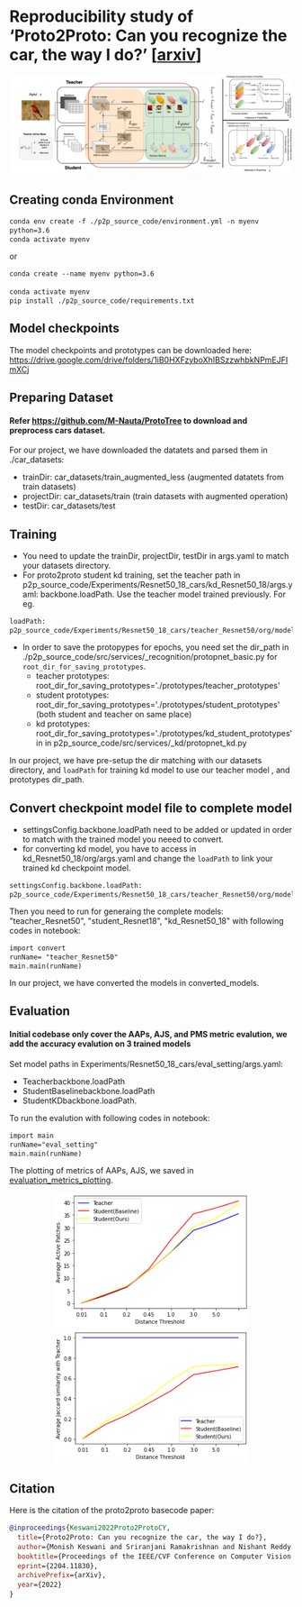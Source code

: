 

# Reproducibility study of ‘Proto2Proto: Can you recognize the car, the way I do?’ [[arxiv](https://arxiv.org/abs/2204.11830)]



<p align="center" width="100%">
<img src="p2p_source_code/imgs/architecture.png" width="800"/>
</p>

## Creating conda Environment

```
conda env create -f ./p2p_source_code/environment.yml -n myenv python=3.6
conda activate myenv
```

or 

```
conda create --name myenv python=3.6

conda activate myenv
pip install ./p2p_source_code/requirements.txt
```

## Model checkpoints 

The model checkpoints and prototypes can be downloaded here:
https://drive.google.com/drive/folders/1iB0HXFzyboXhIBSzzwhbkNPmEJFImXCj


## Preparing Dataset

#### Refer https://github.com/M-Nauta/ProtoTree to download and preprocess cars dataset. 
For our project, we have downloaded the datatets and parsed them in ./car_datasets:
- trainDir: car_datasets/train_augmented_less   (augmented datatets from train datasets)
- projectDir: car_datasets/train (train datasets with augmented operation)
- testDir: car_datasets/test 

## Training

- You need to update the trainDir, projectDir, testDir in args.yaml to match your datasets directory. 
- For proto2proto student kd training, set the teacher path in p2p_source_code/Experiments/Resnet50_18_cars/kd_Resnet50_18/args.yaml: backbone.loadPath. Use the teacher model trained previously. For eg. 
```
loadPath: p2p_source_code/Experiments/Resnet50_18_cars/teacher_Resnet50/org/models/teacher_checkpoint_model.pth
```

- In order to save the protopypes for epochs, you need set the dir_path in ./p2p_source_code/src/services/_recognition/protopnet_basic.py for `root_dir_for_saving_prototypes`. 
  - teacher prototypes: root_dir_for_saving_prototypes='./prototypes/teacher_prototypes' 
  - student prototypes: root_dir_for_saving_prototypes='./prototypes/student_prototypes' (both student and teacher on same place)
  - kd prototypes: root_dir_for_saving_prototypes='./prototypes/kd_student_prototypes' in in p2p_source_code/src/services/_kd/protopnet_kd.py

In our project, we have pre-setup the dir matching with our datasets directory, and `loadPath` for training kd model to use our teacher model , and prototypes dir_path.

## Convert checkpoint model file to complete model
- settingsConfig.backbone.loadPath need to be added or updated in order to match with the trained model you neeed to convert.
- for converting kd model, you have to access in kd_Resnet50_18/org/args.yaml and change the `loadPath` to link your trained kd checkpoint model.
```
settingsConfig.backbone.loadPath: p2p_source_code/Experiments/Resnet50_18_cars/teacher_Resnet50/org/models/kd_checkpoint_model.pth
```
Then you need to run for generaing the complete models: "teacher_Resnet50", "student_Resnet18", "kd_Resnet50_18" with following codes in notebook:

```
import convert
runName= "teacher_Resnet50"  
main.main(runName)
```
In our project, we have converted the models in converted_models.

## Evaluation
#### Initial codebase only cover the AAPs, AJS, and PMS metric evalution, we add the accuracy evalution on 3 trained models

Set model paths in Experiments/Resnet50_18_cars/eval_setting/args.yaml: 
- Teacherbackbone.loadPath
- StudentBaselinebackbone.loadPath
- StudentKDbackbone.loadPath. 

To run the evalution with following codes in notebook:

```
import main
runName="eval_setting"
main.main(runName)
```
The plotting of metrics of AAPs, AJS, we saved in [evaluation_metrics_plotting](./evaluation_metrics_plotting/).

<p align="center" width="100%">
<img src="evaluation_metrics_plotting/AAPs.png" width="350"/>
<img src="evaluation_metrics_plotting/AJS.png" width="350"/>
</p>

## Citation
Here is the citation of the proto2proto basecode paper:
```BibTeX
@inproceedings{Keswani2022Proto2ProtoCY,
  title={Proto2Proto: Can you recognize the car, the way I do?},
  author={Monish Keswani and Sriranjani Ramakrishnan and Nishant Reddy and Vineeth N. Balasubramanian},
  booktitle={Proceedings of the IEEE/CVF Conference on Computer Vision and Pattern Recognition (CVPR 2022)},
  eprint={2204.11830},
  archivePrefix={arXiv},
  year={2022}
}
```
